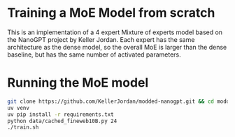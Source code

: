 # Training a MoE Model from scratch
This is an implementation of a 4 expert Mixture of experts model based on the NanoGPT project by Keller Jordan. Each expert has the same architecture as the dense model, so the overall MoE is larger than the dense baseline, but has the same number of activated parameters. 
# Running the MoE model
```bash
git clone https://github.com/KellerJordan/modded-nanogpt.git && cd modded-nanogpt
uv venv
uv pip install -r requirements.txt
python data/cached_fineweb10B.py 24
./train.sh
```
